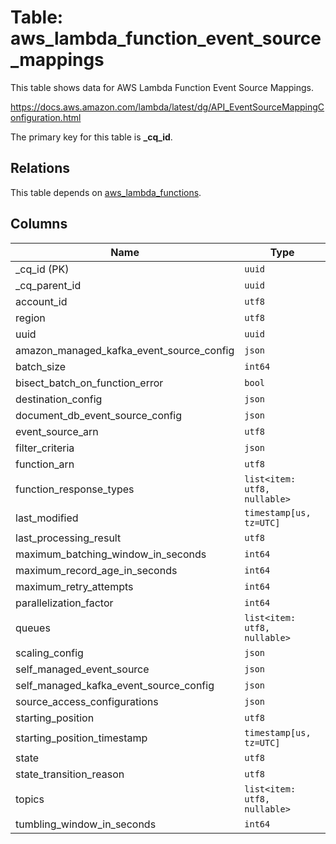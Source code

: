 # Table: aws_lambda_function_event_source_mappings

This table shows data for AWS Lambda Function Event Source Mappings.

https://docs.aws.amazon.com/lambda/latest/dg/API_EventSourceMappingConfiguration.html

The primary key for this table is **_cq_id**.

## Relations

This table depends on [aws_lambda_functions](aws_lambda_functions.md).

## Columns

| Name          | Type          |
| ------------- | ------------- |
|_cq_id (PK)|`uuid`|
|_cq_parent_id|`uuid`|
|account_id|`utf8`|
|region|`utf8`|
|uuid|`uuid`|
|amazon_managed_kafka_event_source_config|`json`|
|batch_size|`int64`|
|bisect_batch_on_function_error|`bool`|
|destination_config|`json`|
|document_db_event_source_config|`json`|
|event_source_arn|`utf8`|
|filter_criteria|`json`|
|function_arn|`utf8`|
|function_response_types|`list<item: utf8, nullable>`|
|last_modified|`timestamp[us, tz=UTC]`|
|last_processing_result|`utf8`|
|maximum_batching_window_in_seconds|`int64`|
|maximum_record_age_in_seconds|`int64`|
|maximum_retry_attempts|`int64`|
|parallelization_factor|`int64`|
|queues|`list<item: utf8, nullable>`|
|scaling_config|`json`|
|self_managed_event_source|`json`|
|self_managed_kafka_event_source_config|`json`|
|source_access_configurations|`json`|
|starting_position|`utf8`|
|starting_position_timestamp|`timestamp[us, tz=UTC]`|
|state|`utf8`|
|state_transition_reason|`utf8`|
|topics|`list<item: utf8, nullable>`|
|tumbling_window_in_seconds|`int64`|